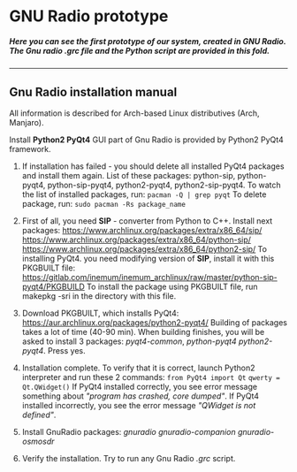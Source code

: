 # GNU Radio prototype
##### Here you can see the first prototype of our system, created in **GNU Radio**. The Gnu radio _.grc_ file and the _Python_ script are provided in this fold.

***

## Gnu Radio installation manual
All information is described for Arch-based Linux distributives (Arch, Manjaro).

 Install **Python2 PyQt4**
GUI part of Gnu Radio is provided by Python2 PyQt4 framework.
1.  If installation has failed - you should delete all installed PyQt4 packages and install them again.
List of these packages: python-sip, python-pyqt4, python-sip-pyqt4, python2-pyqt4, python2-sip-pyqt4.
To watch the list of installed packages, run:
`pacman -Q | grep pyqt`
To delete package, run:
`sudo pacman -Rs package_name`

2. First of all, you need __SIP__ - converter from Python to C++.
Install next packages:
https://www.archlinux.org/packages/extra/x86_64/sip/
https://www.archlinux.org/packages/extra/x86_64/python-sip/
https://www.archlinux.org/packages/extra/x86_64/python2-sip/
To installing PyQt4. you need modifying version of __SIP__, install it with this PKGBUILT file:
https://gitlab.com/inemum/inemum_archlinux/raw/master/python-sip-pyqt4/PKGBUILD
To install the package using PKGBUILT file, run makepkg -sri in the directory with this file.

3. Download PKGBUILT, which installs PyQt4:
https://aur.archlinux.org/packages/python2-pyqt4/
Building of packages takes a lot of time (40-90 min).
When building finishes, you will be asked to install 3 packages: _pyqt4-common_, _python-pyqt4_ _python2-pyqt4_.
Press yes.

4. Installation complete. To verify that it is correct, launch Python2 interpreter and run these 2 commands:
`from PyQt4 import Qt`
`qwerty = Qt.QWidget()`
If PyQt4 installed correctly, you see error message something about _"program has crashed, core dumped"_.
If PyQt4 installed incorrectly, you see the error message _"QWidget is not defined"_.

5. Install GnuRadio packages:
_gnuradio_
_gnuradio-companion_
_gnuradio-osmosdr_

6. Verify the installation. Try to run any Gnu Radio _.grc_ script.
